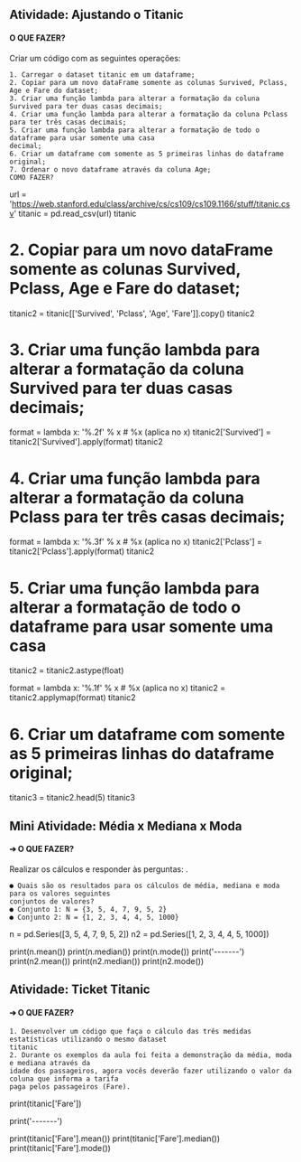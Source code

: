 ## Atividade: Ajustando o Titanic

#### O QUE FAZER?
Criar um código com as seguintes operações:

    1. Carregar o dataset titanic em um dataframe;
    2. Copiar para um novo dataFrame somente as colunas Survived, Pclass, Age e Fare do dataset;
    3. Criar uma função lambda para alterar a formatação da coluna Survived para ter duas casas decimais;
    4. Criar uma função lambda para alterar a formatação da coluna Pclass para ter três casas decimais;
    5. Criar uma função lambda para alterar a formatação de todo o dataframe para usar somente uma casa
    decimal;
    6. Criar um dataframe com somente as 5 primeiras linhas do dataframe original;
    7. Ordenar o novo dataframe através da coluna Age;
    COMO FAZER?

url = 'https://web.stanford.edu/class/archive/cs/cs109/cs109.1166/stuff/titanic.csv'
titanic = pd.read_csv(url)
titanic

# 2. Copiar para um novo dataFrame somente as colunas Survived, Pclass, Age e Fare do dataset;
titanic2 = titanic[['Survived', 'Pclass', 'Age', 'Fare']].copy()
titanic2
# 3. Criar uma função lambda para alterar a formatação da coluna Survived para ter duas casas decimais;
format = lambda x: '%.2f' % x # %x (aplica no x)
titanic2['Survived'] = titanic2['Survived'].apply(format)
titanic2
#  4. Criar uma função lambda para alterar a formatação da coluna Pclass para ter três casas decimais;
format = lambda x: '%.3f' % x # %x (aplica no x)
titanic2['Pclass'] = titanic2['Pclass'].apply(format)
titanic2

#  5. Criar uma função lambda para alterar a formatação de todo o dataframe para usar somente uma casa
titanic2 = titanic2.astype(float)

format = lambda x: '%.1f' % x # %x (aplica no x)
titanic2 = titanic2.applymap(format)
titanic2
# 6. Criar um dataframe com somente as 5 primeiras linhas do dataframe original;
titanic3 = titanic2.head(5)
titanic3


## Mini Atividade: Média x Mediana x Moda

#### ➔ O QUE FAZER?
Realizar os cálculos e responder às perguntas: .

    ● Quais são os resultados para os cálculos de média, mediana e moda para os valores seguintes
    conjuntos de valores?
    ● Conjunto 1: N = {3, 5, 4, 7, 9, 5, 2}
    ● Conjunto 2: N = {1, 2, 3, 4, 4, 5, 1000}
n = pd.Series([3, 5, 4, 7, 9, 5, 2])
n2 = pd.Series([1, 2, 3, 4, 4, 5, 1000])

print(n.mean())
print(n.median())
print(n.mode())
print('-------')
print(n2.mean())
print(n2.median())
print(n2.mode())



## Atividade: Ticket Titanic

#### ➔ O QUE FAZER?
    1. Desenvolver um código que faça o cálculo das três medidas estatísticas utilizando o mesmo dataset
    titanic
    2. Durante os exemplos da aula foi feita a demonstração da média, moda e mediana através da
    idade dos passageiros, agora vocês deverão fazer utilizando o valor da coluna que informa a tarifa
    paga pelos passageiros (Fare).

print(titanic['Fare'])

print('-------')

print(titanic['Fare'].mean())
print(titanic['Fare'].median())
print(titanic['Fare'].mode())